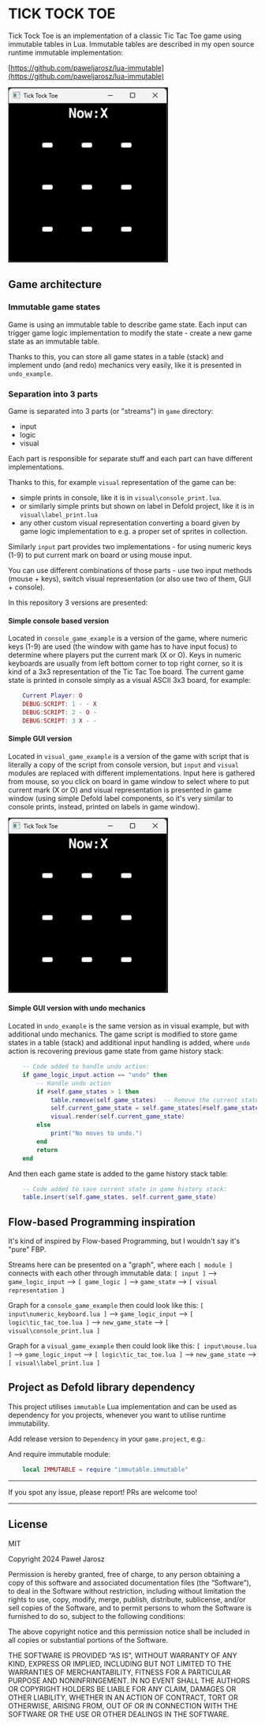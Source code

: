 # TICK TOCK TOE

Tick Tock Toe is an implementation of a classic Tic Tac Toe game using immutable tables in Lua.
Immutable tables are described in my open source runtime immutable implementation:

[https://github.com/paweljarosz/lua-immutable](https://github.com/paweljarosz/lua-immutable)

![](img/game_example.png)

## Game architecture

### Immutable game states

Game is using an immutable table to describe game state. Each input can trigger game logic implementation to modify the state - create a new game state as an immutable table. 

Thanks to this, you can store all game states in a table (stack) and implement undo (and redo) mechanics very easily, like it is presented in `undo_example`.

### Separation into 3 parts

Game is separated into 3 parts (or "streams") in `game` directory:
- input
- logic
- visual

Each part is responsible for separate stuff and each part can have different implementations.

Thanks to this, for example `visual` representation of the game can be:
- simple prints in console, like it is in `visual\console_print.lua`.
- or similarly simple prints but shown on label in Defold project, like it is in `visual\label_print.lua`
- any other custom visual representation converting a board given by game logic implementation to e.g. a proper set of sprites in collection.

Similarly `input` part provides two implementations - for using numeric keys (1-9) to put current mark on board or using mouse input.

You can use different combinations of those parts - use two input methods (mouse + keys), switch visual representation (or also use two of them, GUI + console).

In this repository 3 versions are presented:

#### Simple console based version

Located in `console_game_example` is a version of the game, where numeric keys (1-9) are used (the window with game has to have input focus) to determine where players put the current mark (X or O). Keys in numeric keyboards are usually from left bottom corner to top right corner, so it is kind of a 3x3 representation of the Tic Tac Toe board. The current game state is printed in console simply as a visual ASCII 3x3 board, for example:

```lua
    Current Player: O
    DEBUG:SCRIPT: 1 - - X 
    DEBUG:SCRIPT: 2 - O - 
    DEBUG:SCRIPT: 3 X - - 
```

#### Simple GUI version

Located in `visual_game_example` is a version of the game with script that is literally a copy of the script from console version, but `input` and `visual` modules are replaced with different implementations. Input here is gathered from mouse, so you click on board in game window to select where to put current mark (X or O) and visual representation is presented in game window (using simple Defold label components, so it's very similar to console prints, instead, printed on labels in game window). 

![](img/game_example.png)

#### Simple GUI version with undo mechanics

Located in `undo_example` is the same version as in visual example, but with additional undo mechanics. The game script is modified to store game states in a table (stack) and additional input handling is added, where `undo` action is recovering previous game state from game history stack:

```lua
	-- Code added to handle undo action:
	if game_logic_input.action == "undo" then
		-- Handle undo action
		if #self.game_states > 1 then
			table.remove(self.game_states)  -- Remove the current state
			self.current_game_state = self.game_states[#self.game_states]
			visual.render(self.current_game_state)
		else
			print("No moves to undo.")
		end
		return
	end
```

And then each game state is added to the game history stack table:

```lua
	-- Code added to save current state in game history stack:
	table.insert(self.game_states, self.current_game_state)
```

## Flow-based Programming inspiration

It's kind of inspired by Flow-based Programming, but I wouldn't say it's "pure" FBP.

Streams here can be presented on a "graph", where each `[ module ]` connects with each other through immutable data:
   `[ input ]` --> `game_logic_input` --> `[ game_logic ]` --> `game_state` --> `[ visual representation ]`

Graph for a `console_game_example` then could look like this:
  `[ input\numeric_keyboard.lua ]` --> `game_logic_input` --> `[ logic\tic_tac_toe.lua ]` --> `new_game_state` --> `[ visual\console_print.lua ]`

  Graph for a `visual_game_example` then could look like this:
  `[ input\mouse.lua ]` --> `game_logic_input` --> `[ logic\tic_tac_toe.lua ]` --> `new_game_state` --> `[ visual\label_print.lua ]`

## Project as Defold library dependency

This project utilises `immutable` Lua implementation and can be used as dependency for you projects, whenever you want to utilise runtime immutability.

Add release version to `Dependency` in your `game.project`, e.g.:

And require immutable module:

```lua
    local IMMUTABLE = require "immutable.immutable"
```

---

If you spot any issue, please report! PRs are welcome too!

---

## License

MIT

Copyright 2024 Paweł Jarosz

Permission is hereby granted, free of charge, to any person obtaining a copy of this software and associated documentation files (the “Software”), to deal in the Software without restriction, including without limitation the rights to use, copy, modify, merge, publish, distribute, sublicense, and/or sell copies of the Software, and to permit persons to whom the Software is furnished to do so, subject to the following conditions:

The above copyright notice and this permission notice shall be included in all copies or substantial portions of the Software.

THE SOFTWARE IS PROVIDED “AS IS”, WITHOUT WARRANTY OF ANY KIND, EXPRESS OR IMPLIED, INCLUDING BUT NOT LIMITED TO THE WARRANTIES OF MERCHANTABILITY, FITNESS FOR A PARTICULAR PURPOSE AND NONINFRINGEMENT. IN NO EVENT SHALL THE AUTHORS OR COPYRIGHT HOLDERS BE LIABLE FOR ANY CLAIM, DAMAGES OR OTHER LIABILITY, WHETHER IN AN ACTION OF CONTRACT, TORT OR OTHERWISE, ARISING FROM, OUT OF OR IN CONNECTION WITH THE SOFTWARE OR THE USE OR OTHER DEALINGS IN THE SOFTWARE.